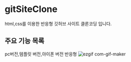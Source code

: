 # gitSiteClone
html,css를 이용한 반응형 깃허브 사이트 클론코딩 입니다.

## 주요 기능 목록
 pc버전,템플릿 버전,아이폰 버전 반응형 
 ![ezgif com-gif-maker](https://user-images.githubusercontent.com/74157075/99187529-7e291300-279a-11eb-9982-efcc2a10734d.gif)


